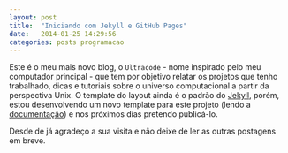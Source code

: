 ```yaml
---
layout: post
title:  "Iniciando com Jekyll e GitHub Pages"
date:   2014-01-25 14:29:56
categories: posts programacao
---
```


Este é o meu mais novo blog, o `Ultracode` - nome inspirado pelo meu computador principal - que tem por objetivo relatar os projetos que tenho trabalhado, dicas e tutoriais sobre o universo computacional a partir da perspectiva Unix. O template do layout ainda é o padrão do [Jekyll][jekyll], porém, estou desenvolvendo um novo template para este projeto (lendo a [documentação][jekyll-docs]) e nos próximos dias pretendo publicá-lo.

Desde de já agradeço a sua visita e não deixe de ler as outras postagens em breve.

[jekyll]:      http://jekyllrb.com
[jekyll-docs]: http://jekyllrb.com/docs/home/